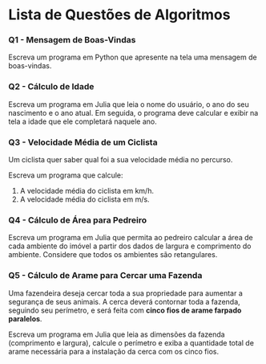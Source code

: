 # Lista de Questões de Algoritmos

### Q1 - Mensagem de Boas-Vindas
Escreva um programa em Python que apresente na tela uma mensagem de boas-vindas.

### Q2 - Cálculo de Idade
Escreva um programa em Julia que leia o nome do usuário, o ano do seu nascimento e o ano atual. Em seguida, o programa deve calcular e exibir na tela a idade que ele completará naquele ano.

### Q3 - Velocidade Média de um Ciclista
Um ciclista quer saber qual foi a sua velocidade média no percurso.  

Escreva um programa que calcule:
1. A velocidade média do ciclista em km/h.  
2. A velocidade média do ciclista em m/s.

### Q4 - Cálculo de Área para Pedreiro
Escreva um programa em Julia que permita ao pedreiro calcular a área de cada ambiente do imóvel a partir dos dados de largura e comprimento do ambiente. Considere que todos os ambientes são retangulares.

### Q5 - Cálculo de Arame para Cercar uma Fazenda

Uma fazendeira deseja cercar toda a sua propriedade para aumentar a segurança de seus animais. A cerca deverá contornar toda a fazenda, seguindo seu perímetro, e será feita com **cinco fios de arame farpado paralelos**.

Escreva um programa em Julia que leia as dimensões da fazenda (comprimento e largura), calcule o perímetro e exiba a quantidade total de arame necessária para a instalação da cerca com os cinco fios.

